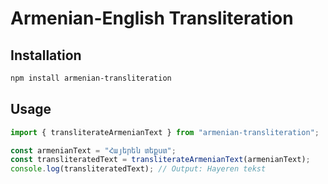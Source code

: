 # Armenian-English Transliteration

## Installation

```bash
npm install armenian-transliteration
```

## Usage

```javascript
import { transliterateArmenianText } from "armenian-transliteration";

const armenianText = "Հայերեն տեքստ";
const transliteratedText = transliterateArmenianText(armenianText);
console.log(transliteratedText); // Output: Hayeren tekst
```
